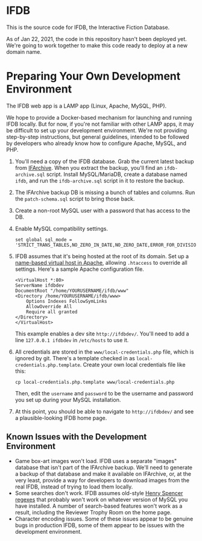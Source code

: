 # IFDB

This is the source code for IFDB, the Interactive Fiction Database.

As of Jan 22, 2021, the code in this repository hasn't been deployed yet. We're going to work together to make this code ready to deploy at a new domain name.

# Preparing Your Own Development Environment

The IFDB web app is a LAMP app (Linux, Apache, MySQL, PHP).

We hope to provide a Docker-based mechanism for launching and running IFDB locally. But for now, if you're not familiar with other LAMP apps, it may be difficult to set up your development environment. We're not providing step-by-step instructions, but general guidelines, intended to be followed by developers who already know how to configure Apache, MySQL, and PHP.

1. You'll need a copy of the IFDB database. Grab the current latest backup from [IFArchive](https://ifarchive.org/indexes/if-archive/info/ifdb/). When you extract the backup, you'll find an `ifdb-archive.sql` script. Install MySQL/MariaDB, create a database named `ifdb`, and run the `ifdb-archive.sql` script in it to restore the backup.

2. The IFArchive backup DB is missing a bunch of tables and columns. Run the `patch-schema.sql` script to bring those back.

3. Create a non-root MySQL user with a password that has access to the DB.

4. Enable MySQL compatibility settings.

    ```
    set global sql_mode = 'STRICT_TRANS_TABLES,NO_ZERO_IN_DATE,NO_ZERO_DATE,ERROR_FOR_DIVISION_BY_ZERO,NO_ENGINE_SUBSTITUTION';
    ```

5. IFDB assumes that it's being hosted at the root of its domain. Set up a [name-based virtual host in Apache](https://httpd.apache.org/docs/2.4/vhosts/name-based.html), allowing `.htaccess` to override all settings. Here's a sample Apache configuration file.

    ```
    <VirtualHost *:80>
    ServerName ifdbdev
    DocumentRoot "/home/YOURUSERNAME/ifdb/www"
    <Directory /home/YOURUSERNAME/ifdb/www>
        Options Indexes FollowSymLinks
        AllowOverride All
        Require all granted
    </Directory>
    </VirtualHost>
    ```

    This example enables a dev site `http://ifdbdev/`. You'll need to add a line `127.0.0.1 ifdbdev` in `/etc/hosts` to use it.

6. All credentials are stored in the `www/local-credentials.php` file, which is ignored by git. There's a template checked in as `local-credentials.php.template`. Create your own local credentials file like this:

    ```
    cp local-credentials.php.template www/local-credentials.php
    ```

    Then, edit the `username` and `password` to be the username and password you set up during your MySQL installation.

7. At this point, you should be able to navigate to `http://ifdbdev/` and see a plausible-looking IFDB home page.

## Known Issues with the Development Environment

* Game box-art images won't load. IFDB uses a separate "images" database that isn't part of the IFArchive backup. We'll need to generate a backup of that database and make it available on IFArchive, or, at the very least, provide a way for developers to download images from the real IFDB, instead of trying to load them locally.
* Some searches don't work. IFDB assumes old-style [Henry Spencer regexes](https://dev.mysql.com/doc/refman/8.0/en/regexp.html#regexp-compatibility) that probably won't work on whatever version of MySQL you have installed. A number of search-based features won't work as a result, including the Reviewer Trophy Room on the home page.
* Character encoding issues. Some of these issues appear to be genuine bugs in production IFDB, some of them appear to be issues with the development environment.